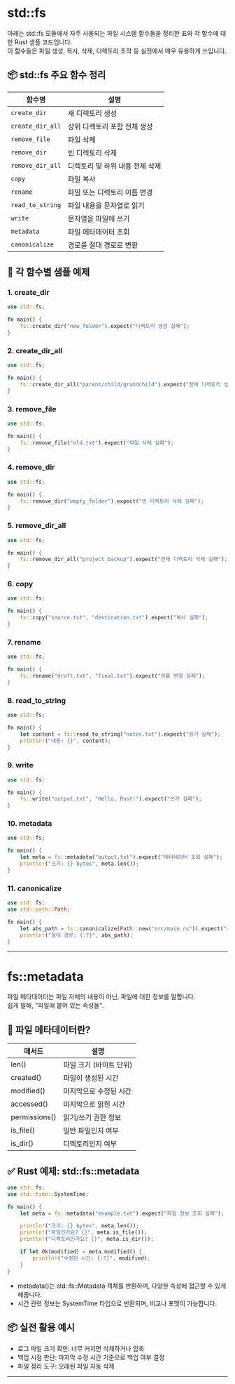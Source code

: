 # std::fs
아래는 std::fs 모듈에서 자주 사용되는 파일 시스템 함수들을 정리한 표와 각 함수에 대한 Rust 샘플 코드입니다.  
이 함수들은 파일 생성, 복사, 삭제, 디렉토리 조작 등 실전에서 매우 유용하게 쓰입니다.

## 📦 std::fs 주요 함수 정리
| 함수명               | 설명                                      |
|----------------------|-------------------------------------------|
| `create_dir`           | 새 디렉토리 생성                          |
| `create_dir_all`       | 상위 디렉토리 포함 전체 생성              |
| `remove_file`          | 파일 삭제                                 |
| `remove_dir`           | 빈 디렉토리 삭제                          |
| `remove_dir_all`       | 디렉토리 및 하위 내용 전체 삭제           |
| `copy`                 | 파일 복사                                 |
| `rename`               | 파일 또는 디렉토리 이름 변경              |
| `read_to_string`       | 파일 내용을 문자열로 읽기                 |
| `write`                | 문자열을 파일에 쓰기                      |
| `metadata`             | 파일 메타데이터 조회                      |
| `canonicalize`         | 경로를 절대 경로로 변환                   |



## 🧪 각 함수별 샘플 예제
### 1. create_dir
```rust
use std::fs;

fn main() {
    fs::create_dir("new_folder").expect("디렉토리 생성 실패");
}
```


### 2. create_dir_all
```rust
use std::fs;

fn main() {
    fs::create_dir_all("parent/child/grandchild").expect("전체 디렉토리 생성 실패");
}
```


### 3. remove_file
```rust
use std::fs;

fn main() {
    fs::remove_file("old.txt").expect("파일 삭제 실패");
}
```


### 4. remove_dir
```rust
use std::fs;

fn main() {
    fs::remove_dir("empty_folder").expect("빈 디렉토리 삭제 실패");
}
```


### 5. remove_dir_all
```rust
use std::fs;

fn main() {
    fs::remove_dir_all("project_backup").expect("전체 디렉토리 삭제 실패");
}
```


### 6. copy
```rust
use std::fs;

fn main() {
    fs::copy("source.txt", "destination.txt").expect("복사 실패");
}
```


### 7. rename
```rust
use std::fs;

fn main() {
    fs::rename("draft.txt", "final.txt").expect("이름 변경 실패");
}
```


### 8. read_to_string
```rust
use std::fs;

fn main() {
    let content = fs::read_to_string("notes.txt").expect("읽기 실패");
    println!("내용: {}", content);
}
```


### 9. write
```rust
use std::fs;

fn main() {
    fs::write("output.txt", "Hello, Rust!").expect("쓰기 실패");
}
```


### 10. metadata
```rust
use std::fs;

fn main() {
    let meta = fs::metadata("output.txt").expect("메타데이터 조회 실패");
    println!("크기: {} bytes", meta.len());
}
```


### 11. canonicalize
```rust
use std::fs;
use std::path::Path;

fn main() {
    let abs_path = fs::canonicalize(Path::new("src/main.rs")).expect("경로 변환 실패");
    println!("절대 경로: {:?}", abs_path);
}
```

---
# fs::metadata

파일 메타데이터는 파일 자체의 내용이 아닌, 파일에 대한 정보를 말합니다.  
쉽게 말해, "파일에 붙어 있는 속성들".

## 🧠 파일 메타데이터란?
| 메서드         | 설명                                      |
|----------------|-------------------------------------------|
| len()          | 파일 크기 (바이트 단위)                   |
| created()      | 파일이 생성된 시간                        |
| modified()     | 마지막으로 수정된 시간                    |
| accessed()     | 마지막으로 읽힌 시간                      |
| permissions()  | 읽기/쓰기 권한 정보                       |
| is_file()      | 일반 파일인지 여부                        |
| is_dir()       | 디렉토리인지 여부                         |


## ✅ Rust 예제: std::fs::metadata
```rust
use std::fs;
use std::time::SystemTime;

fn main() {
    let meta = fs::metadata("example.txt").expect("파일 정보 조회 실패");

    println!("크기: {} bytes", meta.len());
    println!("파일인가요? {}", meta.is_file());
    println!("디렉토리인가요? {}", meta.is_dir());

    if let Ok(modified) = meta.modified() {
        println!("수정된 시간: {:?}", modified);
    }
}
```

- metadata()는 std::fs::Metadata 객체를 반환하며, 다양한 속성에 접근할 수 있게 해줍니다.
- 시간 관련 정보는 SystemTime 타입으로 반환되며, 비교나 포맷이 가능합니다.

## 📦 실전 활용 예시
- 로그 파일 크기 확인: 너무 커지면 삭제하거나 압축
- 백업 시점 판단: 마지막 수정 시간 기준으로 백업 여부 결정
- 파일 정리 도구: 오래된 파일 자동 삭제

---

